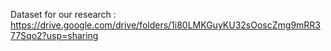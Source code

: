 Dataset for our research : https://drive.google.com/drive/folders/1i80LMKGuyKU32sOoscZmg9mRR377Sqo2?usp=sharing
